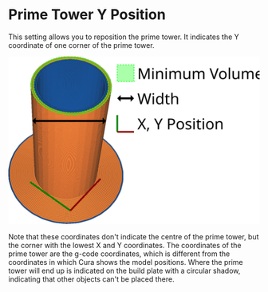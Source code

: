 Prime Tower Y Position
====
This setting allows you to reposition the prime tower. It indicates the Y coordinate of one corner of the prime tower.

![The Y coordinate of the prime tower](../images/prime_tower.svg)

Note that these coordinates don't indicate the centre of the prime tower, but the corner with the lowest X and Y coordinates. The coordinates of the prime tower are the g-code coordinates, which is different from the coordinates in which Cura shows the model positions. Where the prime tower will end up is indicated on the build plate with a circular shadow, indicating that other objects can't be placed there.